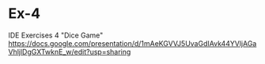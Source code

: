 # Ex-4
IDE Exercises 4 "Dice Game"
https://docs.google.com/presentation/d/1mAeKGVVJ5UvaGdIAvk44YVljAGaVhljlDgGXTwknE_w/edit?usp=sharing
